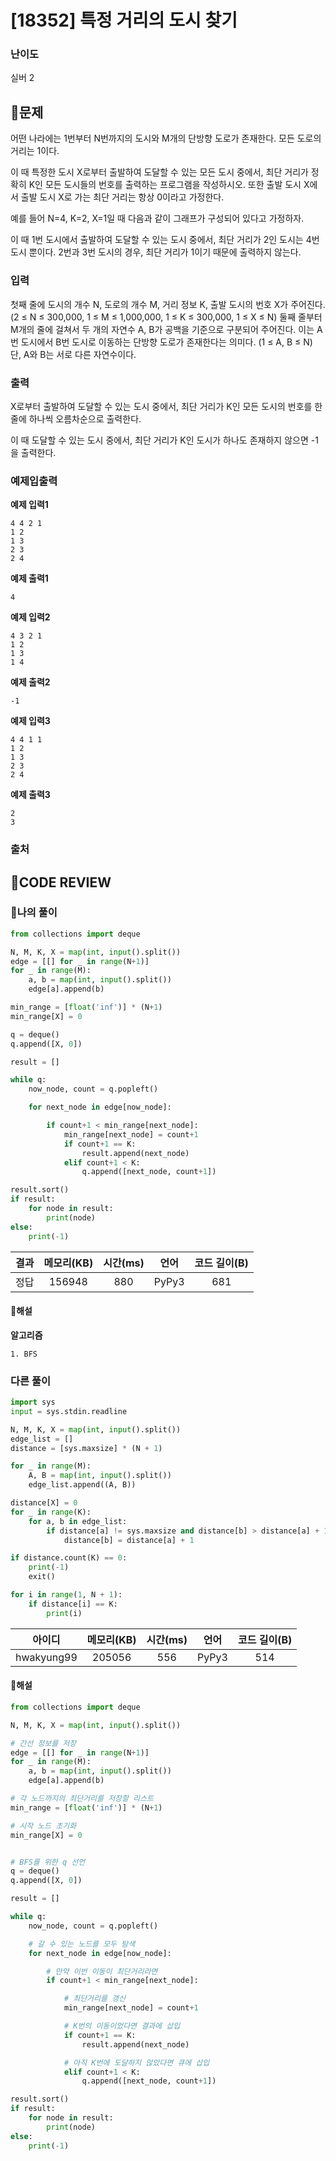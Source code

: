 # [18352] 특정 거리의 도시 찾기

### **난이도**
실버 2
## **📝문제**
어떤 나라에는 1번부터 N번까지의 도시와 M개의 단방향 도로가 존재한다. 모든 도로의 거리는 1이다.

이 때 특정한 도시 X로부터 출발하여 도달할 수 있는 모든 도시 중에서, 최단 거리가 정확히 K인 모든 도시들의 번호를 출력하는 프로그램을 작성하시오. 또한 출발 도시 X에서 출발 도시 X로 가는 최단 거리는 항상 0이라고 가정한다.

예를 들어 N=4, K=2, X=1일 때 다음과 같이 그래프가 구성되어 있다고 가정하자.

이 때 1번 도시에서 출발하여 도달할 수 있는 도시 중에서, 최단 거리가 2인 도시는 4번 도시 뿐이다.  2번과 3번 도시의 경우, 최단 거리가 1이기 때문에 출력하지 않는다.
### **입력**
첫째 줄에 도시의 개수 N, 도로의 개수 M, 거리 정보 K, 출발 도시의 번호 X가 주어진다. (2 ≤ N ≤ 300,000, 1 ≤ M ≤ 1,000,000, 1 ≤ K ≤ 300,000, 1 ≤ X ≤ N) 둘째 줄부터 M개의 줄에 걸쳐서 두 개의 자연수 A, B가 공백을 기준으로 구분되어 주어진다. 이는 A번 도시에서 B번 도시로 이동하는 단방향 도로가 존재한다는 의미다. (1 ≤ A, B ≤ N) 단, A와 B는 서로 다른 자연수이다.
### **출력**
X로부터 출발하여 도달할 수 있는 도시 중에서, 최단 거리가 K인 모든 도시의 번호를 한 줄에 하나씩 오름차순으로 출력한다.

이 때 도달할 수 있는 도시 중에서, 최단 거리가 K인 도시가 하나도 존재하지 않으면 -1을 출력한다.
### **예제입출력**

**예제 입력1**

```
4 4 2 1
1 2
1 3
2 3
2 4
```

**예제 출력1**

```
4
```

**예제 입력2**

```
4 3 2 1
1 2
1 3
1 4
```

**예제 출력2**

```
-1
```

**예제 입력3**

```
4 4 1 1
1 2
1 3
2 3
2 4
```

**예제 출력3**

```
2
3
```

### **출처**

## **🧐CODE REVIEW**

### **🧾나의 풀이**

```python
from collections import deque

N, M, K, X = map(int, input().split())
edge = [[] for _ in range(N+1)]
for _ in range(M):
    a, b = map(int, input().split())
    edge[a].append(b)

min_range = [float('inf')] * (N+1)
min_range[X] = 0

q = deque()
q.append([X, 0])

result = []

while q:
    now_node, count = q.popleft()

    for next_node in edge[now_node]:

        if count+1 < min_range[next_node]:
            min_range[next_node] = count+1
            if count+1 == K:
                result.append(next_node)
            elif count+1 < K:
                q.append([next_node, count+1])

result.sort()
if result:
    for node in result:
        print(node)
else:
    print(-1)
```

결과	| 메모리(KB) |	시간(ms) |	언어 |	코드 길이(B)
:----:|:-----:|:-----:|:-----:|:--------:
정답|156948|880|PyPy3|681
#### **📝해설**

**알고리즘**
```
1. BFS
```

### **다른 풀이**

```python
import sys
input = sys.stdin.readline

N, M, K, X = map(int, input().split())
edge_list = []
distance = [sys.maxsize] * (N + 1)

for _ in range(M):
    A, B = map(int, input().split())
    edge_list.append((A, B))

distance[X] = 0
for _ in range(K):
    for a, b in edge_list:
        if distance[a] != sys.maxsize and distance[b] > distance[a] + 1:
            distance[b] = distance[a] + 1

if distance.count(K) == 0:
    print(-1)
    exit()

for i in range(1, N + 1):
    if distance[i] == K:
        print(i)

```

아이디 | 메모리(KB) |	시간(ms) |	언어 |	코드 길이(B) 
:-----:|:-----:|:-----:|:----:|:--------:
hwakyung99|205056|556|PyPy3|514
#### **📝해설**

```python
from collections import deque

N, M, K, X = map(int, input().split())

# 간선 정보를 저장
edge = [[] for _ in range(N+1)]
for _ in range(M):
    a, b = map(int, input().split())
    edge[a].append(b)

# 각 노드까지의 최단거리를 저장할 리스트
min_range = [float('inf')] * (N+1)

# 시작 노드 초기화
min_range[X] = 0


# BFS를 위한 q 선언
q = deque()
q.append([X, 0])

result = []

while q:
    now_node, count = q.popleft()

    # 갈 수 있는 노드를 모두 탐색
    for next_node in edge[now_node]:

        # 만약 이번 이동이 최단거리라면
        if count+1 < min_range[next_node]:

            # 최단거리를 갱신
            min_range[next_node] = count+1

            # K번의 이동이었다면 결과에 삽입
            if count+1 == K:
                result.append(next_node)

            # 아직 K번에 도달하지 않았다면 큐에 삽입
            elif count+1 < K:
                q.append([next_node, count+1])

result.sort()
if result:
    for node in result:
        print(node)
else:
    print(-1)
```
